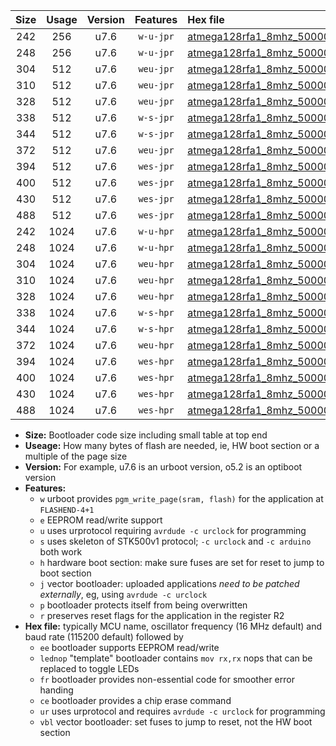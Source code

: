 |Size|Usage|Version|Features|Hex file|
|:-:|:-:|:-:|:-:|:--|
|242|256|u7.6|`w-u-jpr`|[atmega128rfa1_8mhz_500000bps_ur_vbl.hex](https://raw.githubusercontent.com/stefanrueger/urboot/main/atmega128rfa1_8mhz_500000bps_ur_vbl.hex)|
|248|256|u7.6|`w-u-jpr`|[atmega128rfa1_8mhz_500000bps_lednop_ur_vbl.hex](https://raw.githubusercontent.com/stefanrueger/urboot/main/atmega128rfa1_8mhz_500000bps_lednop_ur_vbl.hex)|
|304|512|u7.6|`weu-jpr`|[atmega128rfa1_8mhz_500000bps_ee_ur_vbl.hex](https://raw.githubusercontent.com/stefanrueger/urboot/main/atmega128rfa1_8mhz_500000bps_ee_ur_vbl.hex)|
|310|512|u7.6|`weu-jpr`|[atmega128rfa1_8mhz_500000bps_ee_lednop_ur_vbl.hex](https://raw.githubusercontent.com/stefanrueger/urboot/main/atmega128rfa1_8mhz_500000bps_ee_lednop_ur_vbl.hex)|
|328|512|u7.6|`weu-jpr`|[atmega128rfa1_8mhz_500000bps_ee_lednop_fr_ur_vbl.hex](https://raw.githubusercontent.com/stefanrueger/urboot/main/atmega128rfa1_8mhz_500000bps_ee_lednop_fr_ur_vbl.hex)|
|338|512|u7.6|`w-s-jpr`|[atmega128rfa1_8mhz_500000bps_vbl.hex](https://raw.githubusercontent.com/stefanrueger/urboot/main/atmega128rfa1_8mhz_500000bps_vbl.hex)|
|344|512|u7.6|`w-s-jpr`|[atmega128rfa1_8mhz_500000bps_lednop_vbl.hex](https://raw.githubusercontent.com/stefanrueger/urboot/main/atmega128rfa1_8mhz_500000bps_lednop_vbl.hex)|
|372|512|u7.6|`weu-jpr`|[atmega128rfa1_8mhz_500000bps_ee_lednop_fr_ce_ur_vbl.hex](https://raw.githubusercontent.com/stefanrueger/urboot/main/atmega128rfa1_8mhz_500000bps_ee_lednop_fr_ce_ur_vbl.hex)|
|394|512|u7.6|`wes-jpr`|[atmega128rfa1_8mhz_500000bps_ee_vbl.hex](https://raw.githubusercontent.com/stefanrueger/urboot/main/atmega128rfa1_8mhz_500000bps_ee_vbl.hex)|
|400|512|u7.6|`wes-jpr`|[atmega128rfa1_8mhz_500000bps_ee_lednop_vbl.hex](https://raw.githubusercontent.com/stefanrueger/urboot/main/atmega128rfa1_8mhz_500000bps_ee_lednop_vbl.hex)|
|430|512|u7.6|`wes-jpr`|[atmega128rfa1_8mhz_500000bps_ee_lednop_fr_vbl.hex](https://raw.githubusercontent.com/stefanrueger/urboot/main/atmega128rfa1_8mhz_500000bps_ee_lednop_fr_vbl.hex)|
|488|512|u7.6|`wes-jpr`|[atmega128rfa1_8mhz_500000bps_ee_lednop_fr_ce_vbl.hex](https://raw.githubusercontent.com/stefanrueger/urboot/main/atmega128rfa1_8mhz_500000bps_ee_lednop_fr_ce_vbl.hex)|
|242|1024|u7.6|`w-u-hpr`|[atmega128rfa1_8mhz_500000bps_ur.hex](https://raw.githubusercontent.com/stefanrueger/urboot/main/atmega128rfa1_8mhz_500000bps_ur.hex)|
|248|1024|u7.6|`w-u-hpr`|[atmega128rfa1_8mhz_500000bps_lednop_ur.hex](https://raw.githubusercontent.com/stefanrueger/urboot/main/atmega128rfa1_8mhz_500000bps_lednop_ur.hex)|
|304|1024|u7.6|`weu-hpr`|[atmega128rfa1_8mhz_500000bps_ee_ur.hex](https://raw.githubusercontent.com/stefanrueger/urboot/main/atmega128rfa1_8mhz_500000bps_ee_ur.hex)|
|310|1024|u7.6|`weu-hpr`|[atmega128rfa1_8mhz_500000bps_ee_lednop_ur.hex](https://raw.githubusercontent.com/stefanrueger/urboot/main/atmega128rfa1_8mhz_500000bps_ee_lednop_ur.hex)|
|328|1024|u7.6|`weu-hpr`|[atmega128rfa1_8mhz_500000bps_ee_lednop_fr_ur.hex](https://raw.githubusercontent.com/stefanrueger/urboot/main/atmega128rfa1_8mhz_500000bps_ee_lednop_fr_ur.hex)|
|338|1024|u7.6|`w-s-hpr`|[atmega128rfa1_8mhz_500000bps.hex](https://raw.githubusercontent.com/stefanrueger/urboot/main/atmega128rfa1_8mhz_500000bps.hex)|
|344|1024|u7.6|`w-s-hpr`|[atmega128rfa1_8mhz_500000bps_lednop.hex](https://raw.githubusercontent.com/stefanrueger/urboot/main/atmega128rfa1_8mhz_500000bps_lednop.hex)|
|372|1024|u7.6|`weu-hpr`|[atmega128rfa1_8mhz_500000bps_ee_lednop_fr_ce_ur.hex](https://raw.githubusercontent.com/stefanrueger/urboot/main/atmega128rfa1_8mhz_500000bps_ee_lednop_fr_ce_ur.hex)|
|394|1024|u7.6|`wes-hpr`|[atmega128rfa1_8mhz_500000bps_ee.hex](https://raw.githubusercontent.com/stefanrueger/urboot/main/atmega128rfa1_8mhz_500000bps_ee.hex)|
|400|1024|u7.6|`wes-hpr`|[atmega128rfa1_8mhz_500000bps_ee_lednop.hex](https://raw.githubusercontent.com/stefanrueger/urboot/main/atmega128rfa1_8mhz_500000bps_ee_lednop.hex)|
|430|1024|u7.6|`wes-hpr`|[atmega128rfa1_8mhz_500000bps_ee_lednop_fr.hex](https://raw.githubusercontent.com/stefanrueger/urboot/main/atmega128rfa1_8mhz_500000bps_ee_lednop_fr.hex)|
|488|1024|u7.6|`wes-hpr`|[atmega128rfa1_8mhz_500000bps_ee_lednop_fr_ce.hex](https://raw.githubusercontent.com/stefanrueger/urboot/main/atmega128rfa1_8mhz_500000bps_ee_lednop_fr_ce.hex)|

- **Size:** Bootloader code size including small table at top end
- **Useage:** How many bytes of flash are needed, ie, HW boot section or a multiple of the page size
- **Version:** For example, u7.6 is an urboot version, o5.2 is an optiboot version
- **Features:**
  + `w` urboot provides `pgm_write_page(sram, flash)` for the application at `FLASHEND-4+1`
  + `e` EEPROM read/write support
  + `u` uses urprotocol requiring `avrdude -c urclock` for programming
  + `s` uses skeleton of STK500v1 protocol; `-c urclock` and `-c arduino` both work
  + `h` hardware boot section: make sure fuses are set for reset to jump to boot section
  + `j` vector bootloader: uploaded applications *need to be patched externally*, eg, using `avrdude -c urclock`
  + `p` bootloader protects itself from being overwritten
  + `r` preserves reset flags for the application in the register R2
- **Hex file:** typically MCU name, oscillator frequency (16 MHz default) and baud rate (115200 default) followed by
  + `ee` bootloader supports EEPROM read/write
  + `lednop` "template" bootloader contains `mov rx,rx` nops that can be replaced to toggle LEDs
  + `fr` bootloader provides non-essential code for smoother error handing
  + `ce` bootloader provides a chip erase command
  + `ur` uses urprotocol and requires `avrdude -c urclock` for programming
  + `vbl` vector bootloader: set fuses to jump to reset, not the HW boot section
